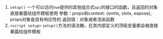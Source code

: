 1. `setup()`
   一个可以访问`Vue`提供的其他组合式`api`的接口的函数，且返回的对象直接暴露给组件模板使用
   参数：props和context: {emits, slots, expose}, props对象是具有响应性的
   返回值：对象或者渲染函数
2. `<script setup>`
   `setup()`方法的语法糖，在其内部定义的顶级变量都会被直接暴露给组件模板